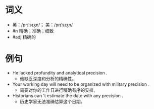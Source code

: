 # 词义
- 英：/prɪˈsɪʒn/； 美：/prɪˈsɪʒn/
- #n 精确；准确；细致
- #adj 精确的
# 例句
- He lacked profundity and analytical precision .
	- 他缺乏深度和分析的精确性。
- Your working day will need to be organized with military precision .
	- 需要对你的工作日进行精确有序的安排。
- Historians can 't estimate the date with any precision .
	- 历史学家无法准确估算这个日期。
